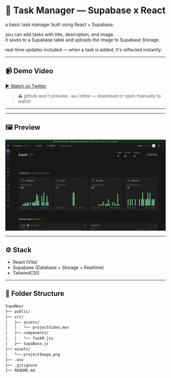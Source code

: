 # 📝 Task Manager — Supabase x React

a basic task manager built using React + Supabase.

you can add tasks with title, description, and image.  
it saves to a Supabase table and uploads the image to Supabase Storage.

real-time updates included — when a task is added, it's reflected instantly.

---

## 📹 Demo Video

<!-- https://github.com/helloAmulya/supabase-project-1/main/src/assets/projectVideo.mov -->
<!-- [📽️ watch demo (projectVideo.mov)](./src/assets/projectVideo.mov) -->
[▶️ Watch on Twitter](https://twitter.com/helloAmulya/status/1922458240845033970)


> ⚠️ github won’t preview `.mov` inline — download or open manually to watch

---

---

## 🖼️ Preview

<img src="./src/assets/projectImage.png" alt="Task Manager Screenshot" width="600" />

---

## ⚙️ Stack

- React (Vite)
- Supabase (Database + Storage + Realtime)
- TailwindCSS

---

## 📁 Folder Structure

```bash
SupaNew/
├── public/
├── src/
│   ├── assets/
│   │   └── projectVideo.mov
│   ├── components/
│   │   └── TaskM.jsx
│   ├── SupaBase.js
├── assets/
│   └── projectImage.png
├── .env
├── .gitignore
├── README.md
